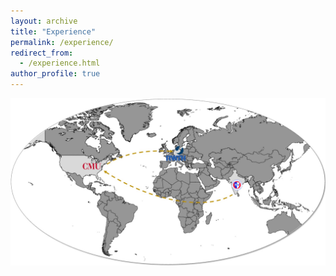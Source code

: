 ```yaml
---
layout: archive
title: "Experience"
permalink: /experience/
redirect_from: 
  - /experience.html
author_profile: true
---
```


![Experience Image](../images/Experience.jpg)
